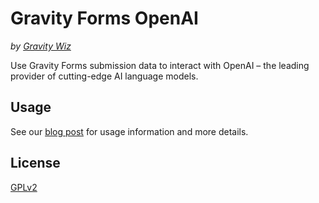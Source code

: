 # Gravity Forms OpenAI

_by [Gravity Wiz](https://gravitywiz.com)_

Use Gravity Forms submission data to interact with OpenAI – the leading provider of cutting-edge AI language models.

## Usage

See our [blog post](https://gravitywiz.com/gravity-forms-openai/) for usage information and more details.

## License

[GPLv2](https://www.gnu.org/licenses/old-licenses/gpl-2.0.txt)
